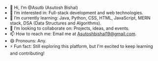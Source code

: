 - 👋 Hi, I’m @Asutb (Asutosh Bishal)
- 👀 I’m interested in: Full-stack development and web technologies.
- 🌱 I’m currently learning: Java, Python, CSS, HTML, JavaScript, MERN stack, DSA (Data Structures and Algorithms).
- 💞️ I’m looking to collaborate on: Projects, ideas, and events.
- 📫 How to reach me: Email me at Asutoshbishal19@gmail.com.
- 😄 Pronouns: Any.
- ⚡ Fun fact: Still exploring this platform, but I'm excited to keep learning and contributing!

<!---
Asutb/Asutb is a ✨ special ✨ repository because its `README.md` (this file) appears on your GitHub profile.
You can click the Preview link to take a look at your changes.
--->
